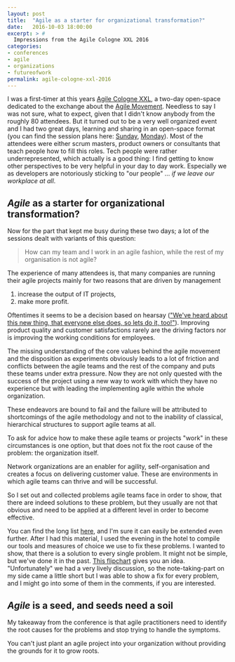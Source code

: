 ```yaml
---
layout: post
title:  "Agile as a starter for organizational transformation?"
date:   2016-10-03 18:00:00
excerpt: > #
  Impressions from the Agile Cologne XXL 2016
categories:
- conferences
- agile
- organizations
- futureofwork
permalink: agile-cologne-xxl-2016
---
```


I was a first-timer at this years [Agile Cologne XXL][1], a two-day 
open-space dedicated to the exchange about the [Agile Movement][2].
Needless to say I was not sure, what to expect, given that I didn't
know anybody from the roughly 80 attendees. But it turned out to be
a very well organized event and I had two great days, learning and 
sharing in an open-space format (you can find the session plans here: 
[Sunday][su], [Monday][mo]). Most of the attendees were either scrum 
masters, product owners or consultants that teach people how to fill 
this roles. Tech people were rather underrepresented, which actually
is a good thing: I find getting to know other perspectives to be very
helpful in your day to day work. Especially we as developers are 
notoriously sticking to "our people" … *if we leave our workplace at
all*.

## *Agile* as a starter for organizational transformation?

Now for the part that kept me busy during these two days; a lot of the 
sessions dealt with variants of this question:
  
> How can my team and I work in an agile fashion, while the rest of my
> organisation is not agile?
 
The experience of many attendees is, that many companies are running 
their agile projects mainly for two reasons that are driven by management 

1. increase the output of IT projects, 
2. make more profit. 

Oftentimes it seems to be a decision based on hearsay (["We've heard 
about this new thing, that everyone else does, so lets do it, 
too!"][gap]). Improving product quality and customer satisfactions 
rarely are the driving factors nor is improving the working conditions 
for employees.

The missing understanding of the core values behind the agile movement
and the disposition as experiments obviously leads to a lot of friction 
and conflicts between the agile teams and the rest of the company and 
puts these teams under extra pressure. Now they are not only quested 
with the success of the project using a new way to work with which they 
have no experience but with leading the implementing agile within the 
whole organization. 

These endeavors are bound to fail and the failure will be attributed to
shortcomings of the agile methodology and not to the inability of 
classical, hierarchical structures to support agile teams at all.

To ask for advice how to make these agile teams or projects "work" in
these circumstances is one option, but that does not fix the root cause 
of the problem: the organization itself.

Network organizations are an enabler for agility, self-organisation and 
creates a focus on delivering customer value. These are environments
in which agile teams can thrive and will be successful. 

So I set out and collected problems agile teams face in order to show,
that there are indeed solutions to these problem, but they usually are 
not that obvious and need to be applied at a different level in order
to become effective.

You can find the long list [here][probs], and I'm sure it can easily be 
extended even further. After I had this material, I used the evening in 
the hotel to compile our tools and measures of choice we use to fix 
these problems. I wanted to show, that there is a solution to every 
single problem. It might not be simple, but we've done it in the past. 
[This flipchart][solution] gives you an idea. "Unfortunately" we had a 
very lively discussion, so the note-taking-part on my side came a little 
short but I was able to show a fix for every problem, and I might go 
into some of them in the comments, if you are interested.

## *Agile* is a seed, and seeds need a soil

My takeaway from the conference is that agile practitioners need to 
identify the root causes for the problems and stop trying to handle the
symptoms.  

You can't just plant an agile project into your organization without 
providing the grounds for it to grow roots.
 
[1]: http://agilecologne.de/
[2]: http://agilemanifesto.org/
[su]: https://www.flickr.com/photos/tacker/30109096515/in/album-72157671333742283/
[mo]: https://www.flickr.com/photos/tacker/29481516243/in/album-72157671333742283/
[gap]: http://geek-and-poke.com/geekandpoke/2016/4/26/finally-agile
[probs]: https://www.flickr.com/photos/tacker/29994987272/in/album-72157671333742283/
[solution]: https://www.flickr.com/photos/tacker/29481083554/in/album-72157671333742283/
